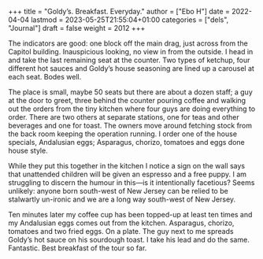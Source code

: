 +++
title = "Goldy’s. Breakfast. Everyday."
author = ["Ebo H"]
date = 2022-04-04
lastmod = 2023-05-25T21:55:04+01:00
categories = ["dels", "Journal"]
draft = false
weight = 2012
+++

The indicators are good: one block off the main drag, just across from the Capitol building. Inauspicious looking, no view in from the outside. I head in and take the last remaining seat at the counter. Two types of ketchup, four different hot sauces and Goldy’s house seasoning are lined up a carousel at each seat. Bodes well.

The place is small, maybe 50 seats but there are about a dozen staff; a guy at the door to greet, three behind the counter pouring coffee and walking out the orders from the tiny kitchen where four guys are doing everything to order. There are two others at separate stations, one for teas and other beverages and one for toast. The owners move around fetching stock from the back room keeping the operation running. I order one of the house specials, Andalusian eggs; Asparagus, chorizo, tomatoes and eggs done house style.

While they put this together in the kitchen I notice a sign on the wall says that unattended children will be given an espresso and a free puppy. I am struggling to discern the humour in this—is it intentionally facetious? Seems unlikely: anyone born south-west of New Jersey can be relied to be stalwartly un-ironic and we are a long way south-west of New Jersey.

Ten minutes later my coffee cup has been topped-up at least ten times and my Andalusian eggs comes out from the kitchen. Asparagus, chorizo, tomatoes and two fried eggs. On a plate. The guy next to me spreads Goldy’s hot sauce on his sourdough toast. I take his lead and do the same. Fantastic. Best breakfast of the tour so far.
